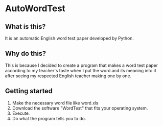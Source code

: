 
AutoWordTest
=====

## What is this?

It is an automatic English word test paper developed by Python.


## Why do this?

This is because I decided to create a program that makes a word test paper according to my teacher's taste when I put the word and its meaning into it after seeing my respected English teacher making one by one.


## Getting started

1. Make the necessary word file like word.xls
2. Download the software "WordTest" that fits your operating system.
3. Execute.
4. Do what the program tells you to do.




